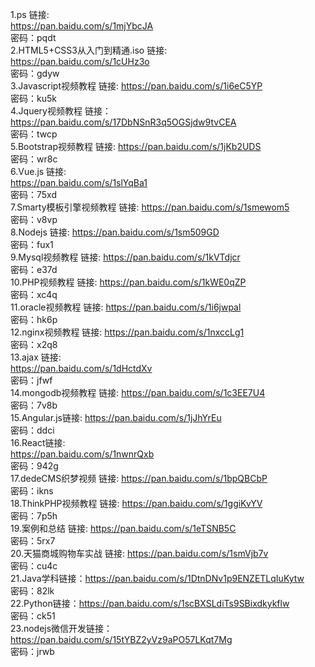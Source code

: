 1.ps 链接:    
https://pan.baidu.com/s/1mjYbcJA   
密码：pqdt  
2.HTML5+CSS3从入门到精通.iso 链接:  
https://pan.baidu.com/s/1cUHz3o  
密码：gdyw  
3.Javascript视频教程 链接: https://pan.baidu.com/s/1i6eC5YP  
密码：ku5k  
4.Jquery视频教程 链接：https://pan.baidu.com/s/17DbNSnR3q5OGSjdw9tvCEA   
密码：twcp  
5.Bootstrap视频教程 链接: https://pan.baidu.com/s/1jKb2UDS  
密码：wr8c  
6.Vue.js 链接:   
https://pan.baidu.com/s/1slYqBa1  
密码：75xd  
7.Smarty模板引擎视频教程 链接: https://pan.baidu.com/s/1smewom5  
密码：v8vp  
8.Nodejs 链接: https://pan.baidu.com/s/1sm509GD  
密码：fux1  
9.Mysql视频教程 链接: https://pan.baidu.com/s/1kVTdjcr  
密码：e37d  
10.PHP视频教程 链接: https://pan.baidu.com/s/1kWE0qZP  
密码：xc4q  
11.oracle视频教程 链接: https://pan.baidu.com/s/1i6jwpal  
密码：hk6p  
12.nginx视频教程 链接: https://pan.baidu.com/s/1nxccLg1  
密码：x2q8  
13.ajax 链接:  
 https://pan.baidu.com/s/1dHctdXv  
密码：jfwf  
14.mongodb视频教程 链接: https://pan.baidu.com/s/1c3EE7U4  
密码：7v8b  
15.Angular.js链接: https://pan.baidu.com/s/1jJhYrEu  
密码：ddci  
16.React链接:   
https://pan.baidu.com/s/1nwnrQxb  
密码：942g  
17.dedeCMS织梦视频 链接: https://pan.baidu.com/s/1bpQBCbP  
密码：ikns  
18.ThinkPHP视频教程 链接: https://pan.baidu.com/s/1ggiKvYV  
密码：7p5h  
19.案例和总结 链接: https://pan.baidu.com/s/1eTSNB5C  
密码：5rx7  
20.天猫商城购物车实战 链接: https://pan.baidu.com/s/1smVjb7v  
密码：cu4c  
21.Java学科链接：https://pan.baidu.com/s/1DtnDNv1p9ENZETLqIuKytw  
 密码：82lk  
22.Python链接：https://pan.baidu.com/s/1scBXSLdiTs9SBixdkykflw   
密码：ck51  
23.nodejs微信开发链接：https://pan.baidu.com/s/15tYBZ2yVz9aPO57LKqt7Mg   
密码：jrwb  
